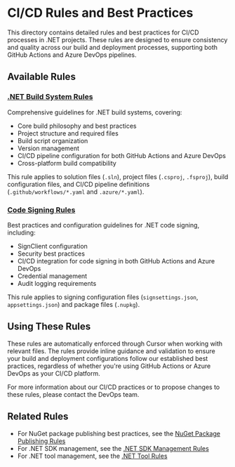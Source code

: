 # CI/CD Rules and Best Practices

This directory contains detailed rules and best practices for CI/CD processes in .NET projects. These rules are designed to ensure consistency and quality across our build and deployment processes, supporting both GitHub Actions and Azure DevOps pipelines.

## Available Rules

### [.NET Build System Rules](./dotnet-build.mdc)
Comprehensive guidelines for .NET build systems, covering:
- Core build philosophy and best practices
- Project structure and required files
- Build script organization
- Version management
- CI/CD pipeline configuration for both GitHub Actions and Azure DevOps
- Cross-platform build compatibility

This rule applies to solution files (`.sln`), project files (`.csproj`, `.fsproj`), build configuration files, and CI/CD pipeline definitions (`.github/workflows/*.yaml` and `.azure/*.yaml`).

### [Code Signing Rules](./code-signing.mdc)
Best practices and configuration guidelines for .NET code signing, including:
- SignClient configuration
- Security best practices
- CI/CD integration for code signing in both GitHub Actions and Azure DevOps
- Credential management
- Audit logging requirements

This rule applies to signing configuration files (`signsettings.json`, `appsettings.json`) and package files (`.nupkg`).

## Using These Rules

These rules are automatically enforced through Cursor when working with relevant files. The rules provide inline guidance and validation to ensure your build and deployment configurations follow our established best practices, regardless of whether you're using GitHub Actions or Azure DevOps as your CI/CD platform.

For more information about our CI/CD practices or to propose changes to these rules, please contact the DevOps team.

## Related Rules

- For NuGet package publishing best practices, see the [NuGet Package Publishing Rules](../nuget-packages/README.md)
- For .NET SDK management, see the [.NET SDK Management Rules](../dotnet-sdk/README.md)
- For .NET tool management, see the [.NET Tool Rules](../dotnet-tools/README.md) 